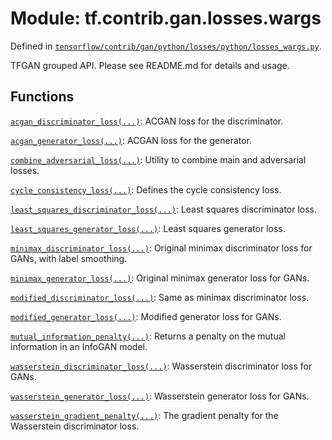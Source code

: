 <div itemscope itemtype="http://developers.google.com/ReferenceObject">
<meta itemprop="name" content="tf.contrib.gan.losses.wargs" />
<meta itemprop="path" content="Stable" />
</div>

# Module: tf.contrib.gan.losses.wargs



Defined in [`tensorflow/contrib/gan/python/losses/python/losses_wargs.py`](/code/stable/tensorflow/contrib/gan/python/losses/python/losses_wargs.py).

TFGAN grouped API. Please see README.md for details and usage.

## Functions

[`acgan_discriminator_loss(...)`](../../../../tf/contrib/gan/losses/wargs/acgan_discriminator_loss.md): ACGAN loss for the discriminator.

[`acgan_generator_loss(...)`](../../../../tf/contrib/gan/losses/wargs/acgan_generator_loss.md): ACGAN loss for the generator.

[`combine_adversarial_loss(...)`](../../../../tf/contrib/gan/losses/wargs/combine_adversarial_loss.md): Utility to combine main and adversarial losses.

[`cycle_consistency_loss(...)`](../../../../tf/contrib/gan/losses/wargs/cycle_consistency_loss.md): Defines the cycle consistency loss.

[`least_squares_discriminator_loss(...)`](../../../../tf/contrib/gan/losses/wargs/least_squares_discriminator_loss.md): Least squares discriminator loss.

[`least_squares_generator_loss(...)`](../../../../tf/contrib/gan/losses/wargs/least_squares_generator_loss.md): Least squares generator loss.

[`minimax_discriminator_loss(...)`](../../../../tf/contrib/gan/losses/wargs/minimax_discriminator_loss.md): Original minimax discriminator loss for GANs, with label smoothing.

[`minimax_generator_loss(...)`](../../../../tf/contrib/gan/losses/wargs/minimax_generator_loss.md): Original minimax generator loss for GANs.

[`modified_discriminator_loss(...)`](../../../../tf/contrib/gan/losses/wargs/modified_discriminator_loss.md): Same as minimax discriminator loss.

[`modified_generator_loss(...)`](../../../../tf/contrib/gan/losses/wargs/modified_generator_loss.md): Modified generator loss for GANs.

[`mutual_information_penalty(...)`](../../../../tf/contrib/gan/losses/wargs/mutual_information_penalty.md): Returns a penalty on the mutual information in an InfoGAN model.

[`wasserstein_discriminator_loss(...)`](../../../../tf/contrib/gan/losses/wargs/wasserstein_discriminator_loss.md): Wasserstein discriminator loss for GANs.

[`wasserstein_generator_loss(...)`](../../../../tf/contrib/gan/losses/wargs/wasserstein_generator_loss.md): Wasserstein generator loss for GANs.

[`wasserstein_gradient_penalty(...)`](../../../../tf/contrib/gan/losses/wargs/wasserstein_gradient_penalty.md): The gradient penalty for the Wasserstein discriminator loss.

